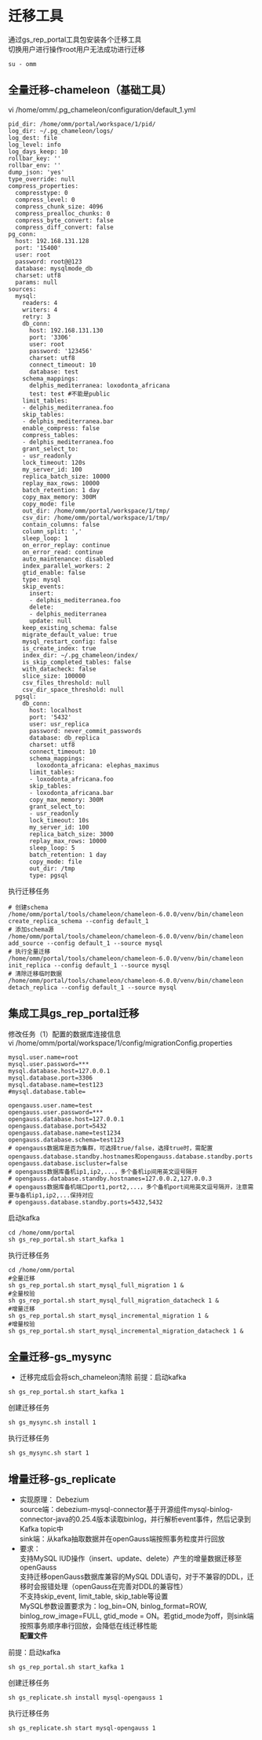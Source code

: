 # 迁移工具
通过gs_rep_portal工具包安装各个迁移工具  
切换用户进行操作root用户无法成功进行迁移  
```
su - omm
```
## 全量迁移-chameleon（基础工具）
vi /home/omm/.pg_chameleon/configuration/default_1.yml
```
pid_dir: /home/omm/portal/workspace/1/pid/
log_dir: ~/.pg_chameleon/logs/
log_dest: file
log_level: info
log_days_keep: 10
rollbar_key: ''
rollbar_env: ''
dump_json: 'yes'
type_override: null
compress_properties:
  compresstype: 0
  compress_level: 0
  compress_chunk_size: 4096
  compress_prealloc_chunks: 0
  compress_byte_convert: false
  compress_diff_convert: false
pg_conn:
  host: 192.168.131.128
  port: '15400'
  user: root
  password: root@@123
  database: mysqlmode_db
  charset: utf8
  params: null
sources:
  mysql:
    readers: 4
    writers: 4
    retry: 3
    db_conn:
      host: 192.168.131.130
      port: '3306'
      user: root
      password: '123456'
      charset: utf8
      connect_timeout: 10
      database: test
    schema_mappings:
      delphis_mediterranea: loxodonta_africana
      test: test #不能是public
    limit_tables:
    - delphis_mediterranea.foo
    skip_tables:
    - delphis_mediterranea.bar
    enable_compress: false
    compress_tables:
    - delphis_mediterranea.foo
    grant_select_to:
    - usr_readonly
    lock_timeout: 120s
    my_server_id: 100
    replica_batch_size: 10000
    replay_max_rows: 10000
    batch_retention: 1 day
    copy_max_memory: 300M
    copy_mode: file
    out_dir: /home/omm/portal/workspace/1/tmp/
    csv_dir: /home/omm/portal/workspace/1/tmp/
    contain_columns: false
    column_split: ','
    sleep_loop: 1
    on_error_replay: continue
    on_error_read: continue
    auto_maintenance: disabled
    index_parallel_workers: 2
    gtid_enable: false
    type: mysql
    skip_events:
      insert:
      - delphis_mediterranea.foo
      delete:
      - delphis_mediterranea
      update: null
    keep_existing_schema: false
    migrate_default_value: true
    mysql_restart_config: false
    is_create_index: true
    index_dir: ~/.pg_chameleon/index/
    is_skip_completed_tables: false
    with_datacheck: false
    slice_size: 100000
    csv_files_threshold: null
    csv_dir_space_threshold: null
  pgsql:
    db_conn:
      host: localhost
      port: '5432'
      user: usr_replica
      password: never_commit_passwords
      database: db_replica
      charset: utf8
      connect_timeout: 10
      schema_mappings:
        loxodonta_africana: elephas_maximus
      limit_tables:
      - loxodonta_africana.foo
      skip_tables:
      - loxodonta_africana.bar
      copy_max_memory: 300M
      grant_select_to:
      - usr_readonly
      lock_timeout: 10s
      my_server_id: 100
      replica_batch_size: 3000
      replay_max_rows: 10000
      sleep_loop: 5
      batch_retention: 1 day
      copy_mode: file
      out_dir: /tmp
      type: pgsql
```
执行迁移任务  
```
# 创建schema
/home/omm/portal/tools/chameleon/chameleon-6.0.0/venv/bin/chameleon create_replica_schema --config default_1
# 添加schema源
/home/omm/portal/tools/chameleon/chameleon-6.0.0/venv/bin/chameleon add_source --config default_1 --source mysql
# 执行全量迁移
/home/omm/portal/tools/chameleon/chameleon-6.0.0/venv/bin/chameleon init_replica --config default_1 --source mysql
# 清除迁移临时数据
/home/omm/portal/tools/chameleon/chameleon-6.0.0/venv/bin/chameleon detach_replica --config default_1 --source mysql

```

## 集成工具gs_rep_portal迁移
修改任务（1）配置的数据库连接信息    
vi /home/omm/portal/workspace/1/config/migrationConfig.properties  
```
mysql.user.name=root
mysql.user.password=***
mysql.database.host=127.0.0.1
mysql.database.port=3306
mysql.database.name=test123
#mysql.database.table=

opengauss.user.name=test
opengauss.user.password=***
opengauss.database.host=127.0.0.1
opengauss.database.port=5432
opengauss.database.name=test1234
opengauss.database.schema=test123
# opengauss数据库是否为集群，可选择true/false，选择true时，需配置opengauss.database.standby.hostnames和opengauss.database.standby.ports
opengauss.database.iscluster=false
# opengauss数据库备机ip1,ip2,...，多个备机ip间用英文逗号隔开
# opengauss.database.standby.hostnames=127.0.0.2,127.0.0.3
# opengauss数据库备机端口port1,port2,...，多个备机port间用英文逗号隔开，注意需要与备机ip1,ip2,...保持对应
# opengauss.database.standby.ports=5432,5432
```
启动kafka
```
cd /home/omm/portal
sh gs_rep_portal.sh start_kafka 1
```
执行迁移任务
```
cd /home/omm/portal
#全量迁移
sh gs_rep_portal.sh start_mysql_full_migration 1 &
#全量校验
sh gs_rep_portal.sh start_mysql_full_migration_datacheck 1 &
#增量迁移
sh gs_rep_portal.sh start_mysql_incremental_migration 1 &
#增量校验
sh gs_rep_portal.sh start_mysql_incremental_migration_datacheck 1 &
```

## 全量迁移-gs_mysync
- 迁移完成后会将sch_chameleon清除
前提：启动kafka
```
sh gs_rep_portal.sh start_kafka 1
```
创建迁移任务
```
sh gs_mysync.sh install 1
```
执行迁移任务
```
sh gs_mysync.sh start 1
```

## 增量迁移-gs_replicate
- 实现原理： Debezium   
  source端：debezium-mysql-connector基于开源组件mysql-binlog-connector-java的0.25.4版本读取binlog，并行解析event事件，然后记录到Kafka topic中  
  sink端：从kafka抽取数据并在openGauss端按照事务粒度并行回放  
- 要求：  
  支持MySQL IUD操作（insert、update、delete）产生的增量数据迁移至openGauss  
  支持迁移openGauss数据库兼容的MySQL DDL语句，对于不兼容的DDL，迁移时会报错处理（openGauss在完善对DDL的兼容性）  
  不支持skip_event, limit_table, skip_table等设置  
  MySQL参数设置要求为：log_bin=ON, binlog_format=ROW, binlog_row_image=FULL, gtid_mode = ON。若gtid_mode为off，则sink端按照事务顺序串行回放，会降低在线迁移性能  
**配置文件**  

前提：启动kafka
```
sh gs_rep_portal.sh start_kafka 1
```
创建迁移任务
```
sh gs_replicate.sh install mysql-opengauss 1
```
执行迁移任务
```
sh gs_replicate.sh start mysql-opengauss 1
```

